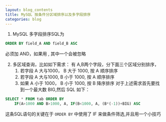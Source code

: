 ```yaml
---
layout: blog_contents
title: MySQL 按条件分区域排序以及多字段排序
categories: blog
---
```


1. MySQL 多字段排序SQL为

```sql
ORDER BY field_A AND field_B ASC
```

   必须加 AND，如果用 , 其中一个会被忽略

2. 多区域查询，比如如下需求：
    有 A,B两个字段，分下面三个区域分别排序，
    1. 若字段 A 大与1000， B 大于 1000, 按 A 顺序排序
    2. 若字段 A 大与1000,  B 小于 1000, 按 A 顺序排序 
    3. 如果  A 小于 1000， B 小于 1000, 按 B 降序排序
   对于上述需求首先要找到一个最大数 BIG,然后
   SQL 如下：

```sql
SELECT * FROM tab ORDER BY 
    IF(A>1000 AND B>1000, A, IF(B<1000, A, (B*(-1))+BIG) ASC
```

   这条SQL语句的关键在于 `ORDER BY` 中使用了 IF 来做条件筛选,并且用一个小技巧